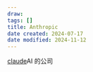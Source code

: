 ```yaml
---
draw:
tags: []
title: Anthropic
date created: 2024-07-17
date modified: 2024-11-12
---
```


[claude](claude.md)AI 的公司
